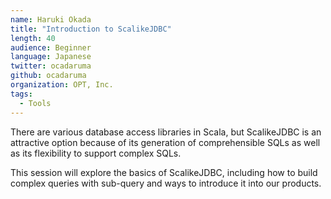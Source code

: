 ```yaml
---
name: Haruki Okada
title: "Introduction to ScalikeJDBC"
length: 40
audience: Beginner
language: Japanese
twitter: ocadaruma
github: ocadaruma
organization: OPT, Inc.
tags:
  - Tools
---
```

There are various database access libraries in Scala, but ScalikeJDBC is an attractive option because of its generation of comprehensible  SQLs as well as its flexibility to support complex SQLs.

This session will explore the basics of ScalikeJDBC, including how to build complex queries with sub-query and ways to introduce it into our products.
